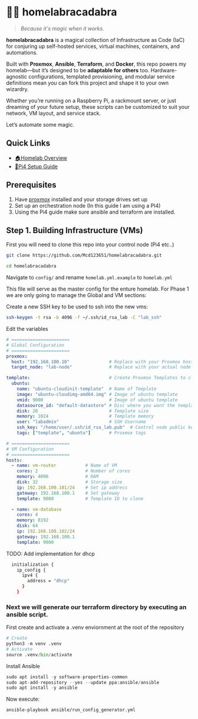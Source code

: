 # 🧙‍♂️ homelabracadabra

> *Because it's magic when it works.*

**homelabracadabra** is a magical collection of Infrastructure as Code (IaC) for conjuring up self-hosted services, virtual machines, containers, and automations.

Built with **Proxmox**, **Ansible**, **Terraform**, and **Docker**, this repo powers my homelab—but it’s designed to be **adaptable for others** too. Hardware-agnostic configurations, templated provisioning, and modular service definitions mean *you* can fork this project and shape it to your own wizardry.

Whether you’re running on a Raspberry Pi, a rackmount server, or just dreaming of your future setup, these scripts can be customized to suit your network, VM layout, and service stack.

Let’s automate some magic.


## Quick Links
- [🏠Homelab Overview](docs/HOMELAB_OVERVIEW.md)
- [🍓Pi4 Setup Guide](docs/PI4-README.md)


## Prerequisites

1. Have [proxmox](https://www.proxmox.com/en/) installed and your storage drives set up
2. Set up an orchestration node (In this guide I am using a PI4) 
3. Using the Pi4 guide make sure ansible and terraform are installed.

## Step 1. Building Infrastructure (VMs)

First you will need to clone this repo into your control node (Pi4 etc..)
```bash
git clone https://github.com/Mcd123651/homelabracadabra.git

cd homelabracadabra
```

Navigate to ```config/``` and rename ```homelab.yml.example``` to ```homelab.yml```

This file will serve as the master config for the enture homelab. For Phase 1 we are only going to manage the Global and VM sections:

Create a new SSH key to be used to ssh into the new vms:
```bash
ssh-keygen -t rsa -b 4096 -f ~/.ssh/id_rsa_lab -C "lab_ssh"
```

Edit the variables

```yml
# ======================
# Global Configuration
# ======================
proxmox:
  host: "192.168.100.10"               # Replace with your Proxmox host IP
  target_node: "lab-node"              # Replace with your actual node name ex. PVE

template:                              # Create Proxmox Templates to clone into VMs
  ubuntu:
    name: "ubuntu-cloudinit-template"  # Name of Template 
    image: "ubuntu-cloudimg-amd64.img" # Image of ubuntu template 
    vmid: 9000                         # Image of ubuntu template 
    datasource_id: "default-datastore" # Disc where you want the template to be saved 
    disk: 20                           # Template size 
    memory: 1024                       # Template memory 
    user: "labadmin"                   # SSH Username 
    ssh_key: "/home/user/.ssh/id_rsa_lab.pub"  # Control node public key
    tags: ["template", "ubuntu"]       # Proxmox tags

# ======================
# VM Configuration
# ======================
hosts:
  - name: vm-router           # Name of VM
    cores: 2                  # Number of cores
    memory: 4096              # RAM
    disk: 32                  # Storage size
    ip: 192.168.100.101/24    # Set ip address
    gateway: 192.168.100.1    # Set gateway
    template: 9000            # Template ID to clone

  - name: vm-database
    cores: 4
    memory: 8192
    disk: 64
    ip: 192.168.100.102/24
    gateway: 192.168.100.1
    template: 9000
```
TODO: Add implementation for dhcp
```bash
  initialization {
    ip_config {
      ipv4 {
        address = "dhcp"
      }
    }
```

### Next we will generate our terraform directory by executing an ansible script.

First create and activate a .venv enviornment at the root of the repository
```python
# Create
python3 -m venv .venv
# Activate
source .venv/bin/activate
```
Install Ansible
```python
sudo apt install -y software-properties-common
sudo apt-add-repository --yes --update ppa:ansible/ansible
sudo apt install -y ansible
```

Now execute:
```bash
ansible-playbook ansible/run_config_generator.yml
```